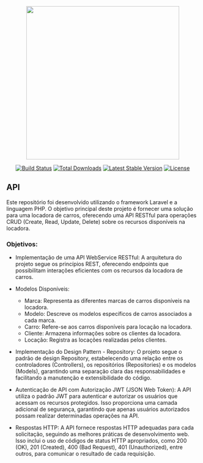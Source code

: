 <p align="center"><a href="https://laravel.com" target="_blank"><img src="https://raw.githubusercontent.com/laravel/art/master/logo-lockup/5%20SVG/2%20CMYK/1%20Full%20Color/laravel-logolockup-cmyk-red.svg" width="400"></a></p>

<p align="center">
<a href="https://travis-ci.org/laravel/framework"><img src="https://travis-ci.org/laravel/framework.svg" alt="Build Status"></a>
<a href="https://packagist.org/packages/laravel/framework"><img src="https://img.shields.io/packagist/dt/laravel/framework" alt="Total Downloads"></a>
<a href="https://packagist.org/packages/laravel/framework"><img src="https://img.shields.io/packagist/v/laravel/framework" alt="Latest Stable Version"></a>
<a href="https://packagist.org/packages/laravel/framework"><img src="https://img.shields.io/packagist/l/laravel/framework" alt="License"></a>
</p>

## API 

Este repositório foi desenvolvido utilizando o framework Laravel e a linguagem PHP. O objetivo principal deste projeto é fornecer uma solução para uma locadora de carros, oferecendo uma API RESTful para operações CRUD (Create, Read, Update, Delete) sobre os recursos disponíveis na locadora.

### Objetivos:

- Implementação de uma API WebService RESTful: A arquitetura do projeto segue os princípios REST, oferecendo endpoints que possibilitam interações eficientes com os recursos da locadora de carros.

- Modelos Disponíveis:
 
    - Marca: Representa as diferentes marcas de carros disponíveis na locadora.
    - Modelo: Descreve os modelos específicos de carros associados a cada marca.
    - Carro: Refere-se aos carros disponíveis para locação na locadora.
    - Cliente: Armazena informações sobre os clientes da locadora.
    - Locação: Registra as locações realizadas pelos clientes.

- Implementação do Design Pattern - Repository: O projeto segue o padrão de design Repository, estabelecendo uma relação entre os controladores (Controllers), os repositórios (Repositories) e os modelos (Models), garantindo uma separação clara das responsabilidades e facilitando a manutenção e extensibilidade do código.

- Autenticação de API com Autorização JWT (JSON Web Token): A API utiliza o padrão JWT para autenticar e autorizar os usuários que acessam os recursos protegidos. Isso proporciona uma camada adicional de segurança, garantindo que apenas usuários autorizados possam realizar determinadas operações na API.

- Respostas HTTP: A API fornece respostas HTTP adequadas para cada solicitação, seguindo as melhores práticas de desenvolvimento web. Isso inclui o uso de códigos de status HTTP apropriados, como 200 (OK), 201 (Created), 400 (Bad Request), 401 (Unauthorized), entre outros, para comunicar o resultado de cada requisição.

